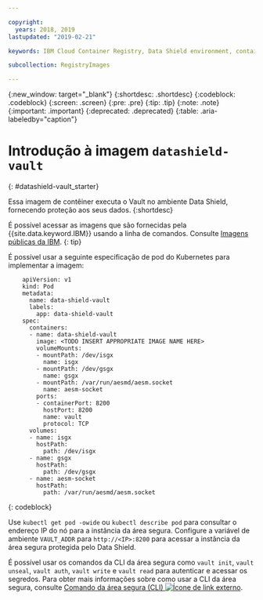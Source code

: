 ```yaml
---

copyright:
  years: 2018, 2019
lastupdated: "2019-02-21"

keywords: IBM Cloud Container Registry, Data Shield environment, container image, public image, vault image

subcollection: RegistryImages

---
```


{:new_window: target="_blank"}
{:shortdesc: .shortdesc}
{:codeblock: .codeblock}
{:screen: .screen}
{:pre: .pre}
{:tip: .tip}
{:note: .note}
{:important: .important}
{:deprecated: .deprecated}
{:table: .aria-labeledby="caption"}

# Introdução à imagem `datashield-vault`
{: #datashield-vault_starter}

Essa imagem de contêiner executa o Vault no ambiente Data Shield, fornecendo proteção aos seus dados.
{:shortdesc}

É possível acessar as imagens que são fornecidas pela {{site.data.keyword.IBM}} usando a linha de comandos. Consulte [Imagens públicas da IBM](/docs/services/Registry?topic=registry-public_images#public_images).
{: tip}

É possível usar a seguinte especificação de pod do Kubernetes para implementar a imagem:

```
    apiVersion: v1
    kind: Pod
    metadata:
      name: data-shield-vault
      labels:
        app: data-shield-vault
    spec:
      containers:
      - name: data-shield-vault
        image: <TODO INSERT APPROPRIATE IMAGE NAME HERE>
        volumeMounts:
        - mountPath: /dev/isgx
          name: isgx
        - mountPath: /dev/gsgx
          name: gsgx
        - mountPath: /var/run/aesmd/aesm.socket
          name: aesm-socket
        ports:
        - containerPort: 8200
          hostPort: 8200
          name: vault
          protocol: TCP
      volumes:
      - name: isgx
        hostPath:
          path: /dev/isgx
      - name: gsgx
        hostPath:
          path: /dev/gsgx
      - name: aesm-socket
        hostPath:
          path: /var/run/aesmd/aesm.socket
```
{: codeblock}

Use `kubectl get pod -owide` ou `kubectl describe pod` para consultar o endereço IP do nó para a instância da área segura. Configure a variável de ambiente `VAULT_ADDR` para `http://<IP>:8200` para acessar a instância da área segura protegida pelo Data Shield.

É possível usar os comandos da CLI da área segura como `vault init`, `vault unseal`, `vault auth`, `vault write` e `vault read` para autenticar e acessar os segredos. Para obter mais informações sobre como usar a CLI da área segura, consulte [Comando da área segura (CLI) ![Ícone de link externo](../../../icons/launch-glyph.svg "Ícone de link externo")](https://www.vaultproject.io/docs/commands/index.html).
